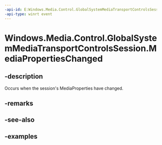 ```yaml
---
-api-id: E:Windows.Media.Control.GlobalSystemMediaTransportControlsSession.MediaPropertiesChanged
-api-type: winrt event
---
```


<!-- Event syntax.
public event TypedEventHandler MediaPropertiesChanged<GlobalSystemMediaTransportControlsSession, MediaPropertiesChangedEventArgs>
-->

# Windows.Media.Control.GlobalSystemMediaTransportControlsSession.MediaPropertiesChanged

## -description
Occurs when the session's MediaProperties have changed.

## -remarks

## -see-also

## -examples

